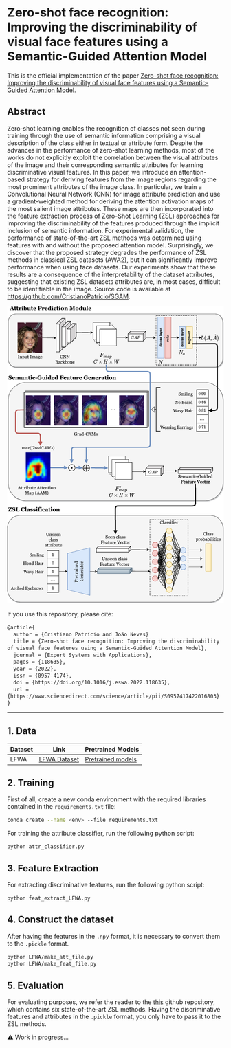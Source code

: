 # Zero-shot face recognition: Improving the discriminability of visual face features using a Semantic-Guided Attention Model

This is the official implementation of the paper [Zero-shot face recognition: Improving the discriminability of visual face features using a Semantic-Guided Attention Model](https://www.sciencedirect.com/science/article/pii/S0957417422016803).

## Abstract

Zero-shot learning enables the recognition of classes not seen during training through the use of semantic information comprising a visual description of the class either in textual or attribute form. Despite the advances in the performance of zero-shot learning methods, most of the works do not explicitly exploit the correlation between the visual attributes of the image and their corresponding semantic attributes for learning discriminative visual features. In this paper, we introduce an attention-based strategy for deriving features from the image regions regarding the most prominent attributes of the image class. In particular, we train a Convolutional Neural Network (CNN) for image attribute prediction and use a gradient-weighted method for deriving the attention activation maps of the most salient image attributes. These maps are then incorporated into the feature extraction process of Zero-Shot Learning (ZSL) approaches for improving the discriminability of the features produced through the implicit inclusion of semantic information. For experimental validation, the performance of state-of-the-art ZSL methods was determined using features with and without the proposed attention model. Surprisingly, we discover that the proposed strategy degrades the performance of ZSL methods in classical ZSL datasets (AWA2), but it can significantly improve performance when using face datasets. Our experiments show that these results are a consequence of the interpretability of the dataset attributes, suggesting that existing ZSL datasets attributes are, in most cases, difficult to be identifiable in the image. Source code is available at https://github.com/CristianoPatricio/SGAM.

<p align="center"><img src="https://github.com/CristianoPatricio/SGAM/blob/main/figures/sgam_model.jpg" width="600"></p>

If you use this repository, please cite:

```
@article{
  author = {Cristiano Patrício and João Neves}
  title = {Zero-shot face recognition: Improving the discriminability of visual face features using a Semantic-Guided Attention Model},
  journal = {Expert Systems with Applications},
  pages = {118635},
  year = {2022},
  issn = {0957-4174},
  doi = {https://doi.org/10.1016/j.eswa.2022.118635},
  url = {https://www.sciencedirect.com/science/article/pii/S0957417422016803}
}
```

---

## 1. Data

| Dataset | Link | Pretrained Models |
| ----------- | ----------- | ------------- |
| LFWA | [LFWA Dataset](https://drive.google.com/drive/folders/0B7EVK8r0v71pQ3NzdzRhVUhSams?resourcekey=0-Kpdd6Vctf-AdJYfS55VULA&usp=sharing) | [Pretrained models](https://socia-lab.di.ubi.pt/~cristiano_patricio/data/pretrained_models_LFWA.zip) |

## 2. Training

First of all, create a new conda environment with the required libraries contained in the `requirements.txt` file:

```bash
conda create --name <env> --file requirements.txt
```

For training the attribute classifier, run the following python script:

```bash
python attr_classifier.py
```

## 3. Feature Extraction

For extracting discriminative features, run the following python script:

```bash
python feat_extract_LFWA.py
```

## 4. Construct the dataset

After having the features in the `.npy` format, it is necessary to convert them to the `.pickle` format.

```bash
python LFWA/make_att_file.py
python LFWA/make_feat_file.py
```

## 5. Evaluation

For evaluating purposes, we refer the reader to the [this](https://github.com/CristianoPatricio/zsl-methods) github repository, which contains six state-of-the-art ZSL methods. Having the discriminative features and attributes in the `.pickle` format, you only have to pass it to the ZSL methods.


⚠️ Work in progress...
